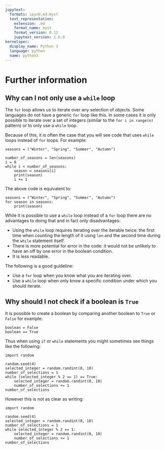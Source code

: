 ```yaml
---
jupytext:
  formats: ipynb,md:myst
  text_representation:
    extension: .md
    format_name: myst
    format_version: 0.12
    jupytext_version: 1.6.0
kernelspec:
  display_name: Python 3
  language: python
  name: python3
---
```


# Further information

## Why can I not only use a `while` loop

The `for` loop allows us to iterate over any selection of objects. Some
languages do not have a generic `for` loop like this. In some cases it is only
possible to iterate over a set of integers (similar to the `for i in range(n)`
pattern) or to only use a `while` loop.

Because of this, it is often the case that you will see code that uses `while`
loops instead of `for` loops. For example:

```{code-cell} ipython3
seasons = ("Winter", "Spring", "Summer", "Autumn")

number_of_seasons = len(seasons)
i = 0
while i < number_of_seasons:
    season = seasons[i]
    print(season)
    i += 1
```

The above code is equivalent to:

```{code-cell} ipython3
seasons = ("Winter", "Spring", "Summer", "Autumn")
for season in seasons:
    print(season)
```

While it is possible to use a `while` loop instead of a `for` loop there are no
advantages to doing that and in fact only disadvantages:

- Using the `while` loop requires iterating over the iterable twice: the first
  time when counting the length of it using `len` and the second time during the
  `while` statement itself.
- There is more potential for error in the code: it would not be unlikely to
  have an off by one error in the boolean condition.
- It is less readable.

The following is a good guideline:

- Use a `for` loop when you know what you are iterating over.
- Use a `while` loop when only know a specific condition under which you should
  iterate.

## Why should I not check if a boolean is `True`

It is possible to create a boolean by comparing another boolean to `True` or
`False` for example:

```{code-cell} ipython3
boolean = False
boolean == True
```

Thus when using `if` or `while` statements you might sometimes see things like
the following:

```{code-cell} ipython3
import random

random.seed(4)
selected_integer = random.randint(0, 10)
number_of_selections = 1
while (selected_integer % 2 == 1) == True:
    selected_integer = random.randint(0, 10)
    number_of_selections += 1
number_of_selections
```

However this is not as clear as writing:

```{code-cell} ipython3
import random

random.seed(4)
selected_integer = random.randint(0, 10)
number_of_selections = 1
while selected_integer % 2 == 1:
    selected_integer = random.randint(0, 10)
    number_of_selections += 1
number_of_selections
```
